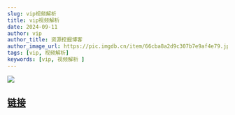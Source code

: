 ```yaml
---
slug: vip视频解析
title: vip视频解析
date: 2024-09-11
author: vip
author_title: 资源挖掘博客
author_image_url: https://pic.imgdb.cn/item/66cba8a2d9c307b7e9af4e79.jpg
tags: [vip, 视频解析]
keywords: [vip, 视频解析 ]
---
```

![](https://pic.imgdb.cn/item/66ede2f0f21886ccc09722ab.png)


## [链接](https://www.vipjx.com.cn/)












